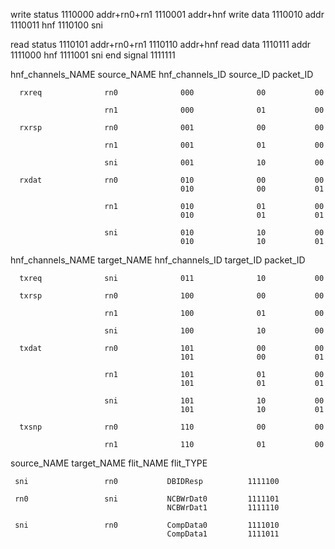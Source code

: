 
write status 1110000 addr+rn0+rn1
             1110001 addr+hnf
write data   1110010 addr
             1110011 hnf
             1110100 sni

read status  1110101 addr+rn0+rn1
             1110110 addr+hnf
read data    1110111 addr
             1111000 hnf
             1111001 sni
end signal   1111111

hnf_channels_NAME    source_NAME    hnf_channels_ID    source_ID    packet_ID
  
      rxreq              rn0              000              00           00
                                       
                         rn1              000              01           00
                                       
      rxrsp              rn0              001              00           00
                                                        
                         rn1              001              01           00
                                                        
                         sni              001              10           00
                                                        
      rxdat              rn0              010              00           00
                                          010              00           01
                                                        
                         rn1              010              01           00
                                          010              01           01
                                                         
                         sni              010              10           00
                                          010              10           01
    
hnf_channels_NAME    target_NAME    hnf_channels_ID    target_ID    packet_ID

      txreq              sni              011              10           00
                                                        
      txrsp              rn0              100              00           00
                                                        
                         rn1              100              01           00
                                                        
                         sni              100              10           00
                                                        
      txdat              rn0              101              00           00
                                          101              00           01
                                                        
                         rn1              101              01           00
                                          101              01           01
                                                        
                         sni              101              10           00
                                          101              10           01
                                                        
      txsnp              rn0              110              00           00
                                                        
                         rn1              110              01           00

source_NAME          target_NAME       flit_NAME        flit_TYPE

     sni                 rn0           DBIDResp          1111100

     rn0                 sni           NCBWrDat0         1111101
                                       NCBWrDat1         1111110
             
     sni                 rn0           CompData0         1111010
                                       CompData1         1111011